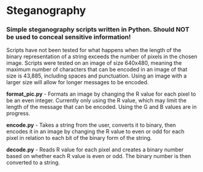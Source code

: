 # Steganography
### Simple steganography scripts written in Python. Should **NOT** be used to conceal sensitive information!

Scripts have not been tested for what happens when the length of the binary representation of a string exceeds the number of pixels in the chosen image. Scripts were tested on an image of size 640x480, meaning the maximum number of characters that can be encoded in an image of that size is 43,885, including spaces and punctuation. Using an image with a larger size will allow for longer messages to be encoded.

**format_pic.py** - Formats an image by changing the R value for each pixel to be an even integer. Currently only using the R value, which may limit the length of the message that can be encoded. Using the G and B values are in progress.

**encode.py** - Takes a string from the user, converts it to binary, then encodes it in an image by changing the R value to even or odd for each pixel in relation to each bit of the binary form of the string.

**decode.py** - Reads R value for each pixel and creates a binary number based on whether each R value is even or odd. The binary number is then converted to a string.
